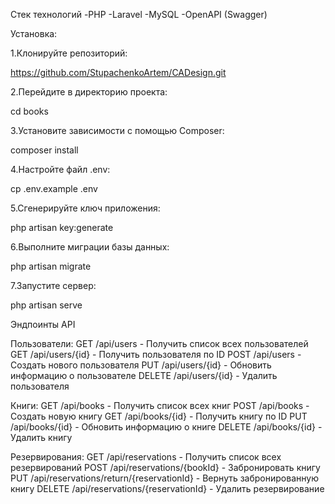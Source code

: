 Стек технологий
-PHP
-Laravel
-MySQL
-OpenAPI (Swagger)

Установка:

1.Клонируйте репозиторий:

https://github.com/StupachenkoArtem/CADesign.git

2.Перейдите в директорию проекта:

cd books

3.Установите зависимости с помощью Composer:

composer install

4.Настройте файл .env:

cp .env.example .env

5.Сгенерируйте ключ приложения:

php artisan key:generate

6.Выполните миграции базы данных:

php artisan migrate

7.Запустите сервер:

php artisan serve


Эндпоинты API

Пользователи:
GET /api/users - Получить список всех пользователей
GET /api/users/{id} - Получить пользователя по ID
POST /api/users - Создать нового пользователя
PUT /api/users/{id} - Обновить информацию о пользователе
DELETE /api/users/{id} - Удалить пользователя

Книги:
GET /api/books - Получить список всех книг
POST /api/books - Создать новую книгу
GET /api/books/{id} - Получить книгу по ID
PUT /api/books/{id} - Обновить информацию о книге
DELETE /api/books/{id} - Удалить книгу

Резервирования:
GET /api/reservations - Получить список всех резервирований
POST /api/reservations/{bookId} - Забронировать книгу
PUT /api/reservations/return/{reservationId} - Вернуть забронированную книгу
DELETE /api/reservations/{reservationId} - Удалить резервирование

